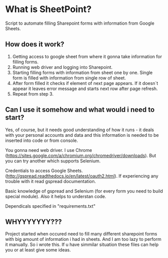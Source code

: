 # What is SheetPoint?
Script to automate filling Sharepoint forms with information from Google Sheets. 
## How does it work?
1. Getting access to google sheet from where it gonna take information for filling forms.
2. Running web driver and logging into Sharepoint.
3. Starting filling forms with information from sheet one by one. Single form is filled with information from single row of sheet.
4. After form filled it checks if element of next page appears. If it doesn`t appear it leaves error message and starts next row after page refresh.
5. Repeat from step 3.
## Can I use it somehow and what would i need to start?
Yes, of course, but it needs good understanding of how it runs - it deals with your personal accounts and data and this information is needed to be inserted into code or from console.

You gonna need web driver. I use Chrome (https://sites.google.com/a/chromium.org/chromedriver/downloads). But you can try another which supports Selenium.

Credentials to access Google Sheets. (http://gspread.readthedocs.io/en/latest/oauth2.html). If experiencing any trouble with it read gspread documentation.

Basic knowledge of gspread and Selenium (for every form you need to build special module). Also it helps to understan code.

Dependicals specified in "requirements.txt"
## WHYYYYYYY???
Project started when occured need to fill many different sharepoint forms with big amount of information i had in sheets. And I am too lazy to perform it manually. So i wrote this. If u have simmilar situation these files can help you or at least give some ideas.
